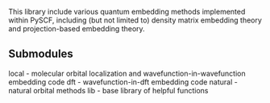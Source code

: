 
This library include various quantum embedding methods implemented within PySCF, 
including (but not limited to) density matrix embedding theory and projection-based
embedding theory. 
 
Submodules
----------
local - molecular orbital localization and wavefunction-in-wavefunction embedding code
dft - wavefunction-in-dft embedding code
natural - natural orbital methods
lib - base library of helpful functions